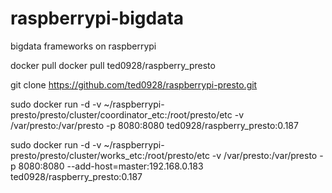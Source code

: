 # raspberrypi-bigdata
bigdata frameworks on raspberrypi


docker pull docker pull ted0928/raspberry_presto

git clone https://github.com/ted0928/raspberrypi-presto.git

sudo docker run -d -v ~/raspberrypi-presto/presto/cluster/coordinator_etc:/root/presto/etc -v /var/presto:/var/presto -p 8080:8080 ted0928/raspberry_presto:0.187

sudo docker run -d -v ~/raspberrypi-presto/presto/cluster/works_etc:/root/presto/etc -v /var/presto:/var/presto -p 8080:8080  --add-host=master:192.168.0.183 ted0928/raspberry_presto:0.187 
